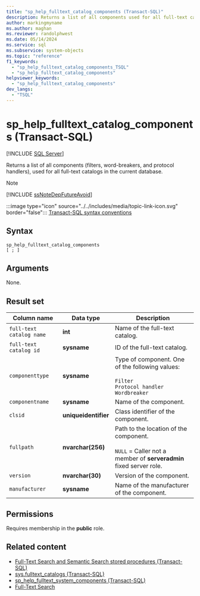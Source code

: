 ```yaml
---
title: "sp_help_fulltext_catalog_components (Transact-SQL)"
description: Returns a list of all components used for all full-text catalogs in the current database.
author: markingmyname
ms.author: maghan
ms.reviewer: randolphwest
ms.date: 05/14/2024
ms.service: sql
ms.subservice: system-objects
ms.topic: "reference"
f1_keywords:
  - "sp_help_fulltext_catalog_components_TSQL"
  - "sp_help_fulltext_catalog_components"
helpviewer_keywords:
  - "sp_help_fulltext_catalog_components"
dev_langs:
  - "TSQL"
---
```

# sp_help_fulltext_catalog_components (Transact-SQL)

[!INCLUDE [SQL Server](../../includes/applies-to-version/sqlserver.md)]

Returns a list of all components (filters, word-breakers, and protocol handlers), used for all full-text catalogs in the current database.

> [!NOTE]  
> [!INCLUDE [ssNoteDepFutureAvoid](../../includes/ssnotedepfutureavoid-md.md)]

:::image type="icon" source="../../includes/media/topic-link-icon.svg" border="false"::: [Transact-SQL syntax conventions](../../t-sql/language-elements/transact-sql-syntax-conventions-transact-sql.md)

## Syntax

```syntaxsql
sp_help_fulltext_catalog_components
[ ; ]
```

## Arguments

None.

## Result set

| Column name | Data type | Description |
| --- | --- | --- |
| `full-text catalog name` | **int** | Name of the full-text catalog. |
| `full-text catalog id` | **sysname** | ID of the full-text catalog. |
| `componenttype` | **sysname** | Type of component. One of the following values:<br /><br />`Filter`<br />`Protocol handler`<br />`Wordbreaker` |
| `componentname` | **sysname** | Name of the component. |
| `clsid` | **uniqueidentifier** | Class identifier of the component. |
| `fullpath` | **nvarchar(256)** | Path to the location of the component.<br /><br />`NULL` = Caller not a member of **serveradmin** fixed server role. |
| `version` | **nvarchar(30)** | Version of the component. |
| `manufacturer` | **sysname** | Name of the manufacturer of the component. |

## Permissions

Requires membership in the **public** role.

## Related content

- [Full-Text Search and Semantic Search stored procedures (Transact-SQL)](full-text-search-and-semantic-search-stored-procedures-transact-sql.md)
- [sys.fulltext_catalogs (Transact-SQL)](../system-catalog-views/sys-fulltext-catalogs-transact-sql.md)
- [sp_help_fulltext_system_components (Transact-SQL)](sp-help-fulltext-system-components-transact-sql.md)
- [Full-Text Search](../search/full-text-search.md)
